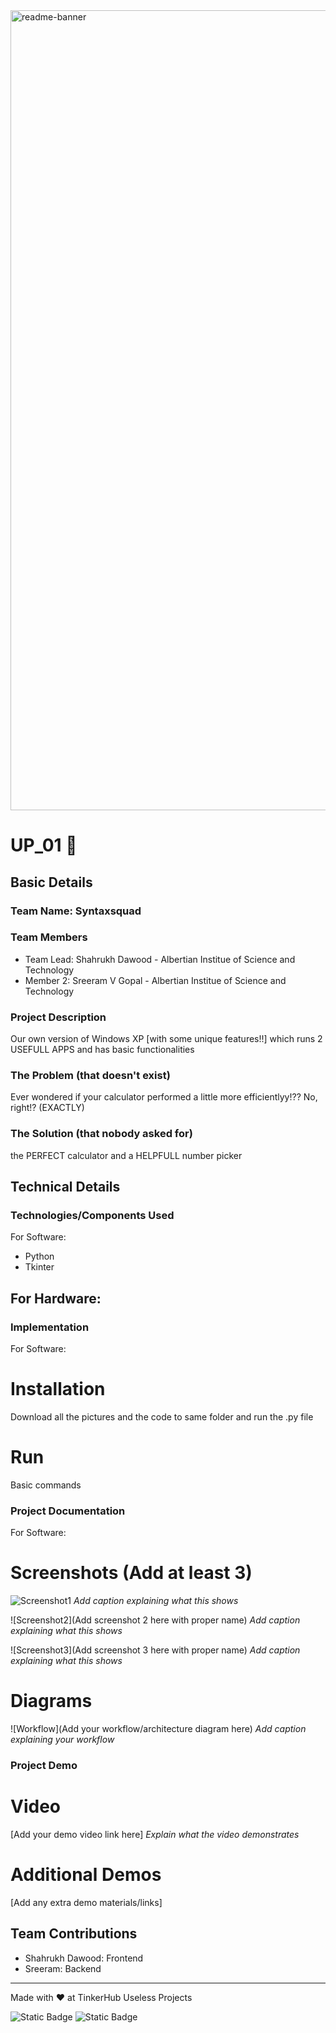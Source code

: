 <img width="1280" alt="readme-banner" src="https://github.com/user-attachments/assets/35332e92-44cb-425b-9dff-27bcf1023c6c">

# UP_01 🎯


## Basic Details
### Team Name: Syntaxsquad


### Team Members
- Team Lead: Shahrukh Dawood - Albertian Institue of Science and Technology
- Member 2: Sreeram V Gopal - Albertian Institue of Science and Technology

### Project Description
Our own version of Windows XP [with some unique features!!] which runs 2 USEFULL APPS and has basic functionalities

### The Problem (that doesn't exist)
Ever wondered if your calculator performed a little more efficientlyy!??
No, right!? (EXACTLY)

### The Solution (that nobody asked for)
the PERFECT calculator and a HELPFULL number picker

## Technical Details
### Technologies/Components Used
For Software:
- Python
- Tkinter

For Hardware:
-------

### Implementation
For Software:
# Installation
Download all the pictures and the code to same folder and run the .py file

# Run
Basic commands

### Project Documentation
For Software:

# Screenshots (Add at least 3)
![Screenshot1]([https://drive.google.com/file/d/1HwapkFB7wEYQIohdUPXnaerHbytmoL4-/view?usp=drive_link](https://photos.app.goo.gl/L6qZkypmYsZh4r9r9))
*Add caption explaining what this shows*

![Screenshot2](Add screenshot 2 here with proper name)
*Add caption explaining what this shows*

![Screenshot3](Add screenshot 3 here with proper name)
*Add caption explaining what this shows*

# Diagrams
![Workflow](Add your workflow/architecture diagram here)
*Add caption explaining your workflow*

### Project Demo
# Video
[Add your demo video link here]
*Explain what the video demonstrates*

# Additional Demos
[Add any extra demo materials/links]

## Team Contributions
- Shahrukh Dawood: Frontend
- Sreeram: Backend

---
Made with ❤️ at TinkerHub Useless Projects 

![Static Badge](https://img.shields.io/badge/TinkerHub-24?color=%23000000&link=https%3A%2F%2Fwww.tinkerhub.org%2F)
![Static Badge](https://img.shields.io/badge/UselessProject--24-24?link=https%3A%2F%2Fwww.tinkerhub.org%2Fevents%2FQ2Q1TQKX6Q%2FUseless%2520Projects)
